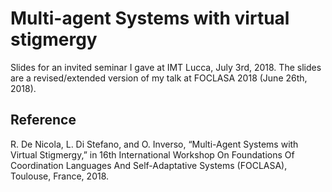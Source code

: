 # Multi-agent Systems with virtual stigmergy

Slides for an invited seminar I gave at IMT Lucca, July 3rd, 2018.
The slides are a revised/extended version of my talk at FOCLASA 2018 (June 26th, 2018).

## Reference

R. De Nicola, L. Di Stefano, and O. Inverso, “Multi-Agent Systems with Virtual Stigmergy,” in 16th International Workshop On Foundations Of Coordination Languages And Self-Adaptative Systems (FOCLASA), Toulouse, France, 2018.
